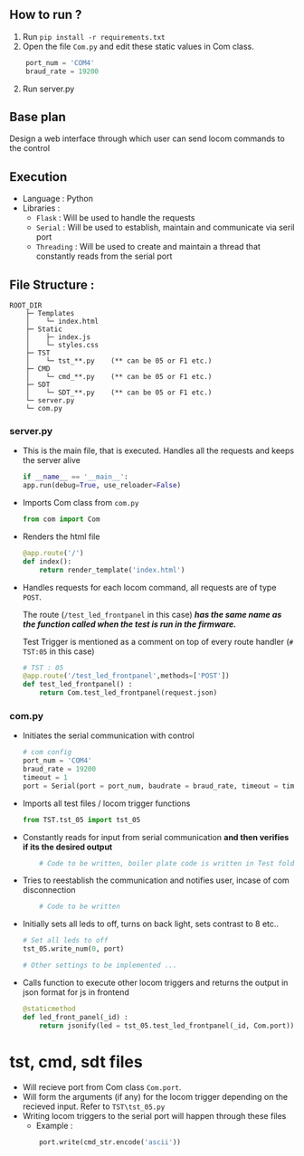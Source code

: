 ## How to run ?
1) Run ```pip install -r requirements.txt```
1) Open the file ```Com.py``` and edit these static values in Com class.
```python
    port_num = 'COM4'
    braud_rate = 19200
```
2) Run server.py

## Base plan
Design a web interface through which user can send locom commands to the control 

## Execution 

- Language  : Python 
- Libraries : 
    + `Flask` : Will be used to handle the requests
    + `Serial` : Will be used to establish, maintain and communicate via seril port
    + `Threading` : Will be used to create and maintain a thread that constantly reads from the serial port

## File Structure : 

    ROOT_DIR
        ├─ Templates
        │    └─ index.html
        ├─ Static
        │    ├─ index.js
        │    └─ styles.css
        ├─ TST
        │    └─ tst_**.py    (** can be 05 or F1 etc.) 
        ├─ CMD
        │    └─ cmd_**.py    (** can be 05 or F1 etc.)
        ├─ SDT
        │    └─ SDT_**.py    (** can be 05 or F1 etc.)
        └─ server.py
        └─ com.py

### server.py
- This is the main file, that is executed. Handles all the requests and keeps the server alive 
    ```python
    if __name__ == '__main__':
    app.run(debug=True, use_reloader=False)
    ```

- Imports Com class from `com.py`
    ```python
    from com import Com
    ```

- Renders the html file
    ```python
    @app.route('/')
    def index():
        return render_template('index.html')
    ```
- Handles requests for each locom command, all requests are of type `POST`. 

    The route (`/test_led_frontpanel` in this case) ***has the same name as the function called when the test is run in the firmware.***

    Test Trigger is mentioned as a comment on top of every route handler (`# TST:05` in this case)
    ```python
    # TST : 05
    @app.route('/test_led_frontpanel',methods=['POST'])
    def test_led_frontpanel() :
        return Com.test_led_frontpanel(request.json)
    ```

### com.py
- Initiates the serial communication with control 
    ```python
    # com config
    port_num = 'COM4'
    braud_rate = 19200
    timeout = 1
    port = Serial(port = port_num, baudrate = braud_rate, timeout = timeout)
    ```

- Imports all test files / locom trigger functions
    ```python
    from TST.tst_05 import tst_05
    ```

- Constantly reads for input from serial communication **and then verifies if its the desired output**
    ```python
        # Code to be written, boiler plate code is written in Test folder though..
    ```

- Tries to reestablish the communication and notifies user, incase of com disconnection
    ```python
        # Code to be written
    ```

- Initially sets all leds to off, turns on back light, sets contrast to 8 etc..
    ```python
    # Set all leds to off
    tst_05.write_num(0, port)

    # Other settings to be implemented ...
    ```
- Calls function to execute other locom triggers and returns the output in json format for js in frontend
    ```python
    @staticmethod  
    def led_front_panel(_id) :
        return jsonify(led = tst_05.test_led_frontpanel(_id, Com.port)) 

    ```

# tst, cmd, sdt files 
- Will recieve port from Com class ```Com.port```.
- Will form the arguments (if any) for the locom trigger depending on the recieved input. Refer to `TST\tst_05.py`
- Writing locom triggers to the serial port will happen through these files
    - Example :
    ```python
        port.write(cmd_str.encode('ascii'))   
    ```
